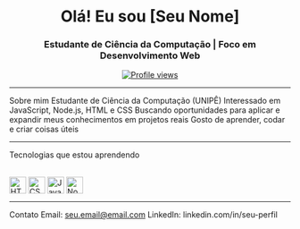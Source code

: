 <h1 align="center">Olá! Eu sou [Seu Nome]</h1>
<h3 align="center">Estudante de Ciência da Computação | Foco em Desenvolvimento Web</h3>

<p align="center">
  <a href="https://github.com/seu-usuario">
    <img src="https://komarev.com/ghpvc/?username=seu-usuario&style=flat-square" alt="Profile views" />
  </a>
</p>

---

Sobre mim
Estudante de Ciência da Computação (UNIPÊ)
Interessado em JavaScript, Node.js, HTML e CSS
Buscando oportunidades para aplicar e expandir meus conhecimentos em projetos reais
Gosto de aprender, codar e criar coisas úteis

---

Tecnologias que estou aprendendo
<div style="display: inline_block"><br>
  <img align="center" alt="HTML5" height="30" src="https://cdn.jsdelivr.net/gh/devicons/devicon/icons/html5/html5-original.svg" />
  <img align="center" alt="CSS3" height="30" src="https://cdn.jsdelivr.net/gh/devicons/devicon/icons/css3/css3-original.svg" />
  <img align="center" alt="JavaScript" height="30" src="https://cdn.jsdelivr.net/gh/devicons/devicon/icons/javascript/javascript-original.svg" />
  <img align="center" alt="Node.js" height="30" src="https://cdn.jsdelivr.net/gh/devicons/devicon/icons/nodejs/nodejs-original.svg" />
</div>

---

Contato
Email: seu.email@email.com
LinkedIn: linkedin.com/in/seu-perfil
